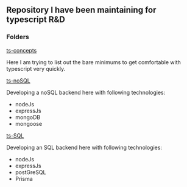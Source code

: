 ## Repository I have been maintaining for typescript R&D

### Folders

[ts-concepts](https://github.com/youshamahmood96/ts-quest/tree/main/ts-concepts/Basic-Types)

Here I am trying to list out the bare minimums to get comfortable with typescript very quickly.

[ts-noSQL](https://github.com/youshamahmood96/ts-quest/tree/main/ts-concepts/Basic-Types)

Developing a noSQL backend here with following technologies:

- nodeJs
- expressJs
- mongoDB
- mongoose

[ts-SQL](https://github.com/youshamahmood96/ts-quest/tree/main/ts-concepts/Basic-Types)

Developing an SQL backend here with following technologies:

- nodeJs
- expressJs
- postGreSQL
- Prisma